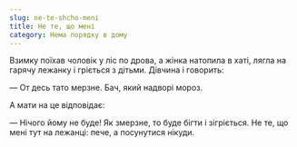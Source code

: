 ```yaml
---
slug: ne-te-shcho-meni
title: Не те, що мені
category: Нема порядку в дому
---
```

Взимку поїхав чоловік у ліс по дрова, а жінка натопила в хаті, лягла на гарячу лежанку і гріється з дітьми. Дівчина і говорить:

— От десь тато мерзне. Бач, який надворі мороз.

А мати на це відповідає:

— Нічого йому не буде! Як змерзне, то буде бігти і зігріється. Не те, що мені тут на лежанці: пече, а посунутися нікуди.
